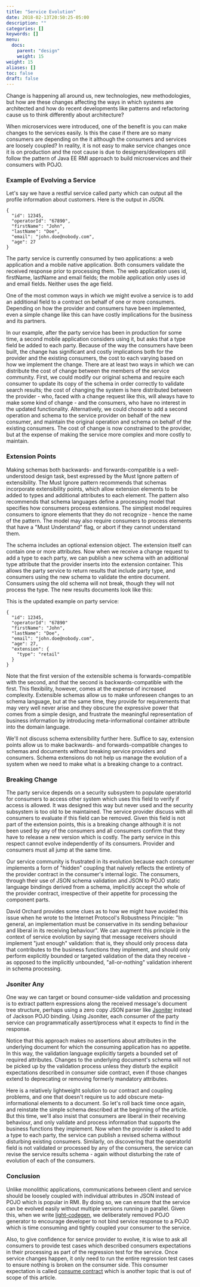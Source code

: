 ```yaml
---
title: "Service Evolution"
date: 2018-02-13T20:50:25-05:00
description: ""
categories: []
keywords: []
menu:
  docs:
    parent: "design"
    weight: 15
weight: 15
aliases: []
toc: false
draft: false
---
```


Change is happening all around us, new technologies, new methodologies, but how 
are these changes affecting the ways in which systems are architected and how do 
recent developments like patterns and refactoring cause us to think differently 
about architecture? 

When microservices were introduced, one of the benefit is you can make changes to
the services easily. Is this the case if there are so many consumers are depending
on the it although the consumers and services are loosely coupled? In reality, it
is not easy to make service changes once it is on production and the root cause is
due to designers/developers still follow the pattern of Java EE RMI approach to
build microservices and their consumers with POJO.

### Example of Evolving a Service

Let's say we have a restful service called party which can output all the profile
information about customers. Here is the output in JSON.

```
{
  "id": 12345,
  "operatorId": "67890",
  "firstName": "John",
  "lastName": "Doe",
  "email": "john.doe@nobody.com",
  "age": 27 
}
```

The party service is currently consumed by two applications: a web application and
a mobile native application. Both consumers validate the received response prior 
to processing them. The web application uses id, firstName, lastName and email fields; 
the mobile application only uses id and email fields. Neither uses the age field. 

One of the most common ways in which we might evolve a service is to add an additional
field to a contract on behalf of one or more consumers. Depending on how the provider 
and consumers have been implemented, even a simple change like this can have costly 
implications for the business and its partners.

In our example, after the party service has been in production for some time, a second 
mobile application considers using it, but asks that a type field be added to each party. 
Because of the way the consumers have been built, the change has significant and costly 
implications both for the provider and the existing consumers, the cost to each varying 
based on how we implement the change. There are at least two ways in which we can 
distribute the cost of change between the members of the service community. First, we 
could modify our original schema and require each consumer to update its copy of the 
schema in order correctly to validate search results; the cost of changing the system 
is here distributed between the provider - who, faced with a change request like this, 
will always have to make some kind of change - and the consumers, who have no interest 
in the updated functionality. Alternatively, we could choose to add a second operation 
and schema to the service provider on behalf of the new consumer, and maintain the 
original operation and schema on behalf of the existing consumers. The cost of change 
is now constrained to the provider, but at the expense of making the service more complex 
and more costly to maintain.


### Extension Points

Making schemas both backwards- and forwards-compatible is a well-understood design task, 
best expressed by the Must Ignore pattern of extensibility. The Must Ignore pattern 
recommends that schemas incorporate extensibility points, which allow extension elements 
to be added to types and additional attributes to each element. The pattern also 
recommends that schema languages define a processing model that specifies how consumers 
process extensions. The simplest model requires consumers to ignore elements that they do 
not recognize - hence the name of the pattern. The model may also require consumers to 
process elements that have a "Must Understand" flag, or abort if they cannot understand 
them.


The schema includes an optional extension object. The extension itself can contain one 
or more attributes. Now when we receive a change request to add a type to each party, 
we can publish a new schema with an additional type attribute that the provider inserts 
into the extension container. This allows the party service to return results that include 
party type, and consumers using the new schema to validate the entire document. Consumers 
using the old schema will not break, though they will not process the type. The new results 
documents look like this:

This is the updated example on party service:

```
{
  "id": 12345,
  "operatorId": "67890"
  "firstName": "John",
  "lastName": "Doe",
  "email": "john.doe@nobody.com",
  "age": 27,
  "extension": {
    "type": "retail"
  }
}
```

Note that the first version of the extensible schema is forwards-compatible with the 
second, and that the second is backwards-compatible with the first. This flexibility, 
however, comes at the expense of increased complexity. Extensible schemas allow us to 
make unforeseen changes to an schema language, but at the same time, they provide for 
requirements that may very well never arise and they obscure the expressive power that 
comes from a simple design, and frustrate the meaningful representation of business 
information by introducing meta-informational container attribute into the domain 
language.

We'll not discuss schema extensibility further here. Suffice to say, extension points 
allow us to make backwards- and forwards-compatible changes to schemas and documents 
without breaking service providers and consumers. Schema extensions do not help us 
manage the evolution of a system when we need to make what is a breaking change to a 
contract.

### Breaking Change

The party service depends on a security subsystem to populate operatorId for
consumers to access other system which uses this field to verify if access is allowed.
It was designed this way but never used and the security subsystem is too old to be
maintained. The service provider discuss with all consumers to evaluate if this field
can be removed. Given this field is not part of the extension points, this is a breaking
change although it is not been used by any of the consumers and all consumers confirm 
that they have to release a new version which is costly. The party service in this 
respect cannot evolve independently of its consumers. Provider and consumers must all 
jump at the same time.

Our service community is frustrated in its evolution because each consumer implements a 
form of "hidden" coupling that naively reflects the entirety of the provider contract 
in the consumer's internal logic. The consumers, through their use of JSON schema 
validation and JSON to POJO static language bindings derived from a schema, implicitly 
accept the whole of the provider contract, irrespective of their appetite for processing 
the component parts.

David Orchard provides some clues as to how we might have avoided this issue when he 
wrote to the Internet Protocol's Robustness Principle: "In general, an implementation 
must be conservative in its sending behaviour and liberal in its receiving behaviour". 
We can augment this principle in the context of service evolution by saying that message 
receivers should implement "just enough" validation: that is, they should only process 
data that contributes to the business functions they implement, and should only perform 
explicitly bounded or targeted validation of the data they receive - as opposed to the 
implicitly unbounded, "all-or-nothing" validation inherent in schema processing.

### Jsoniter Any

One way we can target or bound consumer-side validation and processing is to extract 
pattern expressions along the received message's document tree structure, perhaps using 
a zero copy JSON parser like [Jsoniter][] instead of Jackson POJO binding. Using Jsoniter, 
each consumer of the party service can programmatically assert/process what it expects 
to find in the response.


Notice that this approach makes no assertions about attributes in the underlying document 
for which the consuming application has no appetite. In this way, the validation language 
explicitly targets a bounded set of required attributes. Changes to the underlying 
document's schema will not be picked up by the validation process unless they disturb 
the explicit expectations described in consumer side contract, even if those changes 
extend to deprecating or removing formerly mandatory attributes.

Here is a relatively lightweight solution to our contract and coupling problems, and one 
that doesn't require us to add obscure meta-informational elements to a document. So 
let's roll back time once again, and reinstate the simple schema described at the beginning
of the article. But this time, we'll also insist that consumers are liberal in their 
receiving behaviour, and only validate and process information that supports the business 
functions they implement. Now when the provider is asked to add a type to each party, the 
service can publish a revised schema without disturbing existing consumers. Similarly, 
on discovering that the operatorId field is not validated or processed by any of the 
consumers, the service can revise the service results schema - again without disturbing 
the rate of evolution of each of the consumers.


### Conclusion

Unlike monolithic applications, communications between client and service should be loosely
coupled with individual attributes in JSON instead of POJO which is popular in RMI. By
doing so, we can ensure that the service can be evolved easily without multiple versions
running in parallel. Given this, when we write [light-codegen][], we deliberately removed 
POJO generator to encourage developer to not bind service response to a POJO which is time 
consuming and tightly coupled your consumer to the service. 

Also, to give confidence for service provider to evolve, it is wise to ask all consumers
to provide test cases which described consumers expectations in their processing as part
of the regression test for the service. Once service changes happen, it only need to run
the entire regression test cases to ensure nothing is broken on the consumer side. This
consumer expectation is called [consume contract][] which is another topic that is out of 
scope of this article. 


[consume contract]: /design/consumer-contract/
[light-codegen]: https://github.com/networknt/light-codegen
[Jsoniter]: https://github.com/json-iterator/java